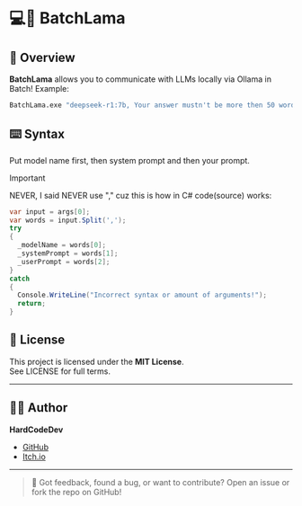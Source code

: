 # 💻🦙 BatchLama

## 🚀 Overview

**BatchLama** allows you to communicate with LLMs locally via Ollama in Batch! Example:

```bat
BatchLama.exe "deepseek-r1:7b, Your answer mustn't be more then 50 words, When GitHub was created"
```

##  ⌨️ Syntax

Put model name first, then system prompt and then your prompt.

> [!IMPORTANT]
> NEVER, I said NEVER use "," cuz this is how in C# code(source) works:
> ```csharp
> var input = args[0];
> var words = input.Split(',');
> try
> {
>   _modelName = words[0];
>   _systemPrompt = words[1];
>   _userPrompt = words[2];
> }
> catch
> {
>   Console.WriteLine("Incorrect syntax or amount of arguments!");
>   return;
> }
> ```

## 📄 License

This project is licensed under the **MIT License**.  
See LICENSE for full terms.

---

## 👨‍💻 Author

**HardCodeDev**  
- [GitHub](https://github.com/HardCodeDev777)  
- [Itch.io](https://hardcodedev.itch.io/)

---

> 💬 Got feedback, found a bug, or want to contribute? Open an issue or fork the repo on GitHub!
